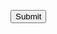  <script src="https://www.google.com/recaptcha/api.js"></script>
  <script>
   function onSubmit(token) {
     document.getElementById("demo-form").submit();
   }
 </script>
 <button class="g-recaptcha" 
        data-sitekey="reCAPTCHA_site_key" 
        data-callback='onSubmit' 
        data-action='submit'>Submit</button>
